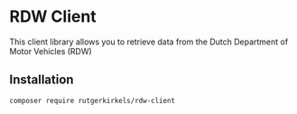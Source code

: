 # RDW Client

This client library allows you to retrieve data from the Dutch Department of Motor Vehicles (RDW)

## Installation
```
composer require rutgerkirkels/rdw-client
```